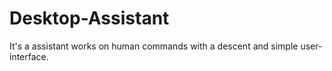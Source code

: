 # Desktop-Assistant
<p>It's a assistant works on human commands with a descent and simple user-interface.</p>
